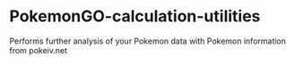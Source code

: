# PokemonGO-calculation-utilities
Performs further analysis of your Pokemon data with Pokemon information from pokeiv.net
